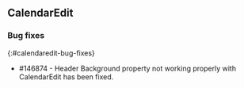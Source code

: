 ## CalendarEdit

### Bug fixes
{:#calendaredit-bug-fixes}

* \#146874 - Header Background property not working properly with CalendarEdit has been fixed.
